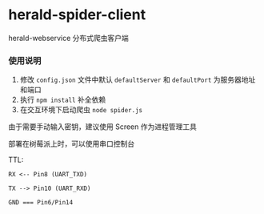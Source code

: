 # herald-spider-client

herald-webservice 分布式爬虫客户端

### 使用说明

1. 修改 `config.json` 文件中默认 `defaultServer` 和 `defaultPort` 为服务器地址和端口
2. 执行 `npm install` 补全依赖
3. 在交互环境下启动爬虫 `node spider.js`

由于需要手动输入密钥，建议使用 Screen 作为进程管理工具

部署在树莓派上时，可以使用串口控制台

TTL:

    RX <-- Pin8 (UART_TXD)

    TX --> Pin10 (UART_RXD)

    GND === Pin6/Pin14

